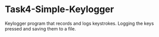 # Task4-Simple-Keylogger
Keylogger program that records and logs keystrokes. Logging the keys pressed and saving them to a file. 
